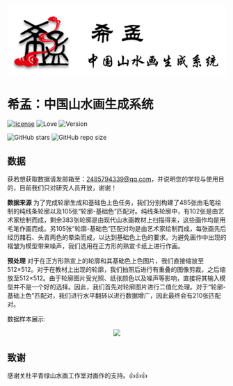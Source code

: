 <div align=center>
    <img src=https://github.com/Robin-WZQ/Xi-Meng/blob/main/assets/logo.png width="600"/>
</div>

# 希孟：中国山水画生成系统
[![license](https://img.shields.io/badge/license-MIT-blue.svg)](https://opensource.org/licenses/MIT)
![Love](https://img.shields.io/badge/Made%20with-love-ff69b4)
![Version](https://img.shields.io/badge/version-1.0-red)

![GitHub stars](https://img.shields.io/github/stars/Robin-WZQ/Xi-Meng.svg?style=social)
![GitHub repo size](https://img.shields.io/github/repo-size/Robin-WZQ/Xi-Meng.svg?style=social)

## 数据

获若想获取数据请发邮箱至：2485794339@qq.com，并说明您的学校与使用目的，目前我们只对研究人员开放，谢谢！

**数据来源** 为了完成轮廓生成和基础色上色任务，我们分别构建了485张由毛笔绘制的纯线条轮廓以及105张“轮廓-基础色”匹配对。纯线条轮廓中，有102张是由艺术家绘制而成，剩余383张轮廓是由现代山水画教材上扫描得来，这些画作均是用毛笔作画而成。另105张“轮廓-基础色”匹配对均是由艺术家绘制而成，每张画先后经历赭石、头青两色的晕染而成，以达到基础色上色的要求。为避免画作中出现的褶皱为模型带来噪声，我们选用在正方形的熟宣卡纸上进行作画。

**预处理** 对于在正方形熟宣上的轮廓和其基础色上色图片，我们直接缩放至512×512。对于在教材上出现的轮廓，我们拍照后进行有重叠的图像剪裁，之后缩放至512×512。由于轮廓图片受光照、纸张颜色以及噪声等影响，直接将其输入模型并不是一个好的选择。因此，我们首先对轮廓图片进行二值化处理。对于“轮廓-基础上色”匹配对，我们进行水平翻转以进行数据增广，因此最终会有210张匹配对。

数据样本展示:
<div align=center>
    <img src=https://github.com/Robin-WZQ/Xi-Meng/blob/main/assets/sample-sketch.png width="900"/>
</div>


## 致谢

感谢关杜平青绿山水画工作室对画作的支持。👍👍👍



